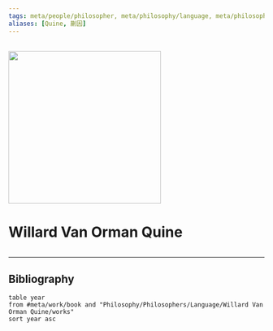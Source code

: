 ```yaml
---
tags: meta/people/philosopher, meta/philosophy/language, meta/philosophy/logic
aliases: [Quine, 蒯因]
---
```


<br>

<img src="https://philosophynow.org/media/images/issues/95/wvo_quine.jpg" width="300px">

# Willard Van Orman Quine

```toc
```

---

## Bibliography

```dataview
table year
from #meta/work/book and "Philosophy/Philosophers/Language/Willard Van Orman Quine/works"
sort year asc
```